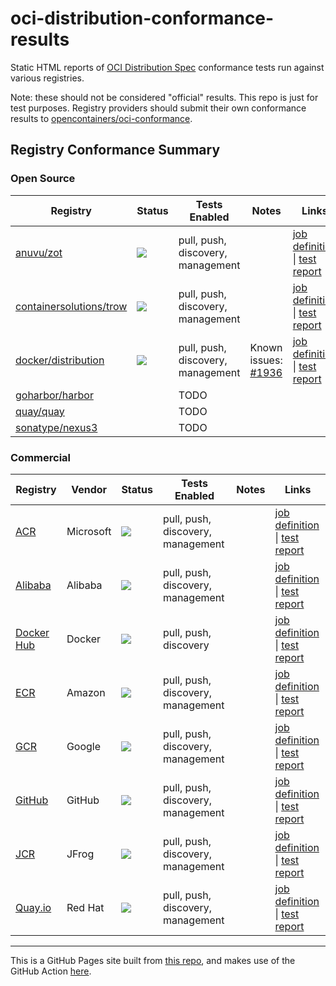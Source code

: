 # oci-distribution-conformance-results

Static HTML reports of [OCI Distribution Spec](https://github.com/opencontainers/distribution-spec) conformance tests run against various registries.

Note: these should not be considered "official" results. This repo is just for test purposes. 
Registry providers should submit their own conformance results to [opencontainers/oci-conformance](https://github.com/opencontainers/oci-conformance).

## Registry Conformance Summary

### Open Source

| Registry | Status | Tests Enabled | Notes| Links |
| -------- | -------- | -------- | -------- | -------- |
| [anuvu/zot](https://github.com/anuvu/zot) | [![](https://github.com/bloodorangeio/oci-distribution-conformance-results/workflows/zot-split-tests/badge.svg)](https://github.com/bloodorangeio/oci-distribution-conformance-results/actions?query=workflow%3Azot-split-tests) | pull, push, discovery, management | | [job definition](https://github.com/bloodorangeio/oci-distribution-conformance-results/blob/split-tests/.github/workflows/zot.yml) &#x7c; [test report](https://oci-distribution-conformance-results.s3.amazonaws.com/zot-split-tests.html) |
| [containersolutions/trow](https://github.com/containersolutions/trow) | [![](https://github.com/bloodorangeio/oci-distribution-conformance-results/workflows/trow-split-tests/badge.svg)](https://github.com/bloodorangeio/oci-distribution-conformance-results/actions?query=workflow%3Atrow-split-tests) | pull, push, discovery, management | | [job definition](https://github.com/bloodorangeio/oci-distribution-conformance-results/blob/split-tests/.github/workflows/trow.yml) &#x7c; [test report](https://oci-distribution-conformance-results.s3.amazonaws.com/trow-split-tests.html) |
| [docker/distribution](https://github.com/docker/distribution) | [![](https://github.com/bloodorangeio/oci-distribution-conformance-results/workflows/distribution-split-tests/badge.svg)](https://github.com/bloodorangeio/oci-distribution-conformance-results/actions?query=workflow%3Adistribution-split-tests) | pull, push, discovery, management | Known issues: [#1936](https://github.com/docker/distribution/issues/1936) | [job definition](https://github.com/bloodorangeio/oci-distribution-conformance-results/blob/split-tests/.github/workflows/distribution.yml) &#x7c; [test report](https://oci-distribution-conformance-results.s3.amazonaws.com/distribution-split-tests.html) |
| [goharbor/harbor](https://github.com/goharbor/harbor) | | TODO | |
| [quay/quay](https://github.com/quay/quay) | | TODO | |
| [sonatype/nexus3](https://github.com/sonatype/docker-nexus3) | | TODO | |

### Commercial

| Registry | Vendor | Status | Tests Enabled | Notes| Links |
| -------- | -------- | -------- | -------- | -------- | -------- |
| [ACR](https://azure.microsoft.com/en-us/services/container-registry/) | Microsoft | [![](https://github.com/bloodorangeio/oci-distribution-conformance-results/workflows/acr-split-tests/badge.svg)](https://github.com/bloodorangeio/oci-distribution-conformance-results/actions?query=workflow%3Aacr-split-tests) | pull, push, discovery, management | | [job definition](https://github.com/bloodorangeio/oci-distribution-conformance-results/blob/split-tests/.github/workflows/acr.yml) &#x7c; [test report](https://oci-distribution-conformance-results.s3.amazonaws.com/acr-split-tests.html) |
| [Alibaba](https://www.alibabacloud.com/product/container-registry) | Alibaba | [![](https://github.com/bloodorangeio/oci-distribution-conformance-results/workflows/alibaba-split-tests/badge.svg)](https://github.com/bloodorangeio/oci-distribution-conformance-results/actions?query=workflow%3Aalibaba-split-tests) | pull, push, discovery, management | | [job definition](https://github.com/bloodorangeio/oci-distribution-conformance-results/blob/split-tests/.github/workflows/alibaba.yml) &#x7c; [test report](https://oci-distribution-conformance-results.s3.amazonaws.com/alibaba-split-tests.html) |
| [Docker Hub](https://hub.docker.com/) | Docker | [![](https://github.com/bloodorangeio/oci-distribution-conformance-results/workflows/dockerhub-split-tests/badge.svg)](https://github.com/bloodorangeio/oci-distribution-conformance-results/actions?query=workflow%3Adockerhub-split-tests) | pull, push, discovery | | [job definition](https://github.com/bloodorangeio/oci-distribution-conformance-results/blob/split-tests/.github/workflows/dockerhub.yml) &#x7c; [test report](https://oci-distribution-conformance-results.s3.amazonaws.com/dockerhub-split-tests.html) |
| [ECR](https://aws.amazon.com/ecr/) | Amazon | [![](https://github.com/bloodorangeio/oci-distribution-conformance-results/workflows/ecr-split-tests/badge.svg)](https://github.com/bloodorangeio/oci-distribution-conformance-results/actions?query=workflow%3Aecr-split-tests) | pull, push, discovery, management | | [job definition](https://github.com/bloodorangeio/oci-distribution-conformance-results/blob/split-tests/.github/workflows/ecr.yml) &#x7c; [test report](https://oci-distribution-conformance-results.s3.amazonaws.com/ecr-split-tests.html) |
| [GCR](https://cloud.google.com/container-registry/) | Google | [![](https://github.com/bloodorangeio/oci-distribution-conformance-results/workflows/gcr-split-tests/badge.svg)](https://github.com/bloodorangeio/oci-distribution-conformance-results/actions?query=workflow%3Agcr-split-tests) | pull, push, discovery, management | | [job definition](https://github.com/bloodorangeio/oci-distribution-conformance-results/blob/split-tests/.github/workflows/gcr.yml) &#x7c; [test report](https://oci-distribution-conformance-results.s3.amazonaws.com/gcr-split-tests.html) |
| [GitHub](https://github.com/features/packages) | GitHub | [![](https://github.com/bloodorangeio/oci-distribution-conformance-results/workflows/github-split-tests/badge.svg)](https://github.com/bloodorangeio/oci-distribution-conformance-results/actions?query=workflow%3Agithub-split-tests) | pull, push, discovery, management | | [job definition](https://github.com/bloodorangeio/oci-distribution-conformance-results/blob/split-tests/.github/workflows/github.yml) &#x7c; [test report](https://oci-distribution-conformance-results.s3.amazonaws.com/github-split-tests.html) |
| [JCR](https://jfrog.com/container-registry/) | JFrog | [![](https://github.com/bloodorangeio/oci-distribution-conformance-results/workflows/jcr-split-tests/badge.svg)](https://github.com/bloodorangeio/oci-distribution-conformance-results/actions?query=workflow%3Ajcr-split-tests) | pull, push, discovery, management | | [job definition](https://github.com/bloodorangeio/oci-distribution-conformance-results/blob/split-tests/.github/workflows/jcr.yml) &#x7c; [test report](https://oci-distribution-conformance-results.s3.amazonaws.com/jcr-split-tests.html) |
| [Quay.io](https://quay.io/repository/) | Red Hat | [![](https://github.com/bloodorangeio/oci-distribution-conformance-results/workflows/quay-split-tests/badge.svg)](https://github.com/bloodorangeio/oci-distribution-conformance-results/actions?query=workflow%3Aquay-split-tests) | pull, push, discovery, management | | [job definition](https://github.com/bloodorangeio/oci-distribution-conformance-results/blob/split-tests/.github/workflows/quay.yml) &#x7c; [test report](https://oci-distribution-conformance-results.s3.amazonaws.com/quay-split-tests.html) |

---

This is a GitHub Pages site built from [this repo](https://github.com/bloodorangeio/oci-distribution-conformance-results), and makes use of the GitHub Action [here](https://github.com/bloodorangeio/oci-test-action).

